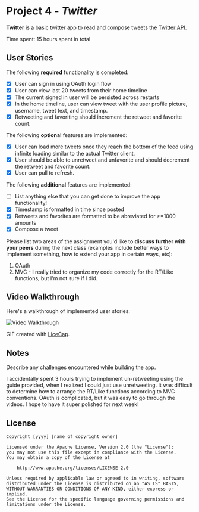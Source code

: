 # Project 4 - *Twitter*

**Twitter** is a basic twitter app to read and compose tweets the [Twitter API](https://apps.twitter.com/).

Time spent: 15 hours spent in total

## User Stories

The following **required** functionality is completed:

- [x] User can sign in using OAuth login flow
- [x] User can view last 20 tweets from their home timeline
- [x] The current signed in user will be persisted across restarts
- [x] In the home timeline, user can view tweet with the user profile picture, username, tweet text, and timestamp.
- [x] Retweeting and favoriting should increment the retweet and favorite count.

The following **optional** features are implemented:

- [x] User can load more tweets once they reach the bottom of the feed using infinite loading similar to the actual Twitter client.
- [x] User should be able to unretweet and unfavorite and should decrement the retweet and favorite count.
- [x] User can pull to refresh.

The following **additional** features are implemented:

- [ ] List anything else that you can get done to improve the app functionality!
- [x] Timestamp is formatted in time since posted
- [x] Retweets and favorites are formatted to be abreviated for >=1000 amounts
- [x] Compose a tweet

Please list two areas of the assignment you'd like to **discuss further with your peers** during the next class (examples include better ways to implement something, how to extend your app in certain ways, etc):

1. OAuth
2. MVC - I really tried to organize my code correctly for the RT/Like functions, but I'm not sure if I did.

## Video Walkthrough 

Here's a walkthrough of implemented user stories:

<img src='http://i.imgur.com/QNzciiB.gif' title='Video Walkthrough' width='' alt='Video Walkthrough' />

GIF created with [LiceCap](http://www.cockos.com/licecap/).

## Notes

Describe any challenges encountered while building the app.

I accidentally spent 3 hours trying to implement un-retweeting using the guide provided, when I realized I could just use unretweeting. It was difficult to determine how to arrange the RT/Like functions according to MVC conventions. OAuth is complicated, but it was easy to go through the videos. I hope to have it super polished for next week! 

## License

    Copyright [yyyy] [name of copyright owner]

    Licensed under the Apache License, Version 2.0 (the "License");
    you may not use this file except in compliance with the License.
    You may obtain a copy of the License at

        http://www.apache.org/licenses/LICENSE-2.0

    Unless required by applicable law or agreed to in writing, software
    distributed under the License is distributed on an "AS IS" BASIS,
    WITHOUT WARRANTIES OR CONDITIONS OF ANY KIND, either express or implied.
    See the License for the specific language governing permissions and
    limitations under the License.
